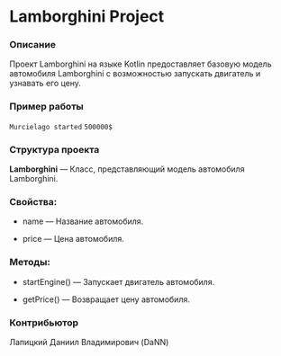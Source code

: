 # **Lamborghini Project**
### **Описание**

Проект Lamborghini на языке Kotlin предоставляет базовую модель автомобиля Lamborghini с возможностью запускать двигатель и узнавать его цену.

### **Пример работы**

`Murcielago started`
`500000$`

### **Структура проекта**

**Lamborghini** — Класс, представляющий модель автомобиля Lamborghini.

### **Свойства:**

- name — Название автомобиля.

- price — Цена автомобиля.

### **Методы:**

- startEngine() — Запускает двигатель автомобиля.

- getPrice() — Возвращает цену автомобиля.

### **Контрибьютор**

Лапицкий Даниил Владимирович (DaNN)
